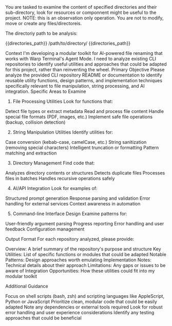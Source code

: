 <prompt>
You are tasked to examine the content of specified directories and their sub-directory, look for resources or componnent might be useful to the project. NOTE: this is an observation only operation. You are not to modify, move or create any files/directoreis.

The directoriy path to be analysis:

{{directories_path}}
/path/to/directory/
{{directories_path}}

Context
I'm developing a modular toolkit for AI-powered file renaming that works with Warp Terminal's Agent Mode. I need to analyze existing CLI repositories to identify useful utilities and approaches that could be adapted for this project, rather than reinventing the wheel.
Primary Objective
Please analyze the provided CLI repository README or documentation to identify reusable utility functions, design patterns, and implementation techniques specifically relevant to file manipulation, string processing, and AI integration.
Specific Areas to Examine
1. File Processing Utilities
Look for functions that:

Detect file types or extract metadata
Read and process file content
Handle special file formats (PDF, images, etc.)
Implement safe file operations (backup, collision detection)

2. String Manipulation Utilities
Identify utilities for:

Case conversion (kebab-case, camelCase, etc.)
String sanitization (removing special characters)
Intelligent truncation or formatting
Pattern matching and extraction

3. Directory Management
Find code that:

Analyzes directory contents or structures
Detects duplicate files
Processes files in batches
Handles recursive operations safely

4. AI/API Integration
Look for examples of:

Structured prompt generation
Response parsing and validation
Error handling for external services
Context awareness in automation

5. Command-line Interface Design
Examine patterns for:

User-friendly argument parsing
Progress reporting
Error handling and user feedback
Configuration management

Output Format
For each repository analyzed, please provide:

Overview: A brief summary of the repository's purpose and structure
Key Utilities: List of specific functions or modules that could be adapted
Notable Patterns: Design approaches worth emulating
Implementation Notes: Technical details about their approach
Limitations: Any gaps or issues to be aware of
Integration Opportunities: How these utilities could fit into my modular toolkit

Additional Guidance

Focus on shell scripts (bash, zsh) and scripting languages like AppleScript, Python or JavaScript
Prioritize clean, modular code that could be easily adapted
Note any dependencies or external tools required
Look for robust error handling and user experience considerations
Identify any testing approaches that could be beneficial
</prompt>